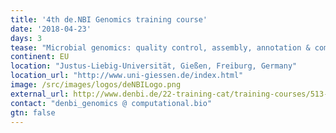 ```yaml
---
title: '4th de.NBI Genomics training course'
date: '2018-04-23'
days: 3
tease: "Microbial genomics: quality control, assembly, annotation & comparative genomics"
continent: EU
location: "Justus-Liebig-Universität, Gießen, Freiburg, Germany"
location_url: "http://www.uni-giessen.de/index.html"
image: /src/images/logos/deNBILogo.png
external_url: http://www.denbi.de/22-training-cat/training-courses/513-4th-de-nbi-genomics-training-course
contact: "denbi_genomics @ computational.bio"
gtn: false
---
```

